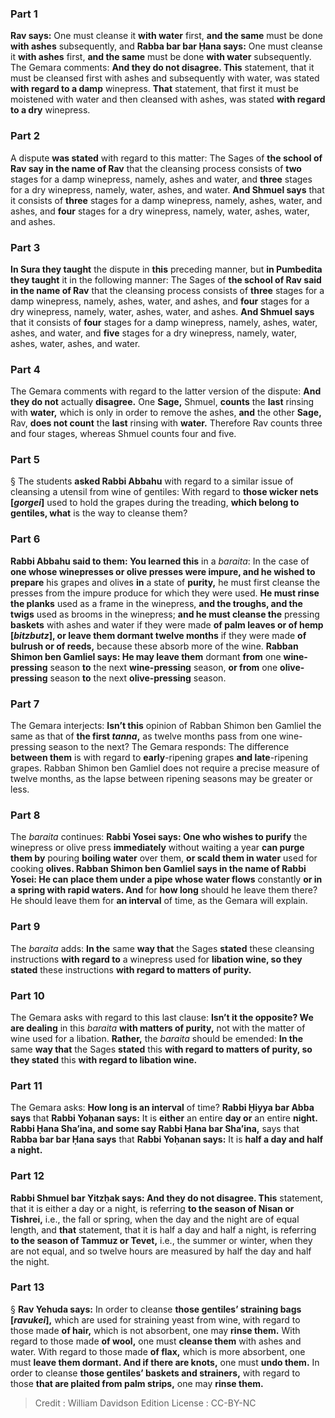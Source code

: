 
### Part 1
<b>Rav says:</b> One must cleanse it <b>with water</b> first, <b>and the same</b> must be done <b>with ashes</b> subsequently, and <b>Rabba bar bar Ḥana says:</b> One must cleanse it <b>with ashes</b> first, <b>and the same</b> must be done <b>with water</b> subsequently. The Gemara comments: <b>And they do not disagree. This</b> statement, that it must be cleansed first with ashes and subsequently with water, was stated <b>with regard to a damp</b> winepress. <b>That</b> statement, that first it must be moistened with water and then cleansed with ashes, was stated <b>with regard to a dry</b> winepress.

### Part 2
A dispute <b>was stated</b> with regard to this matter: The Sages of <b>the school of Rav say in the name of Rav</b> that the cleansing process consists of <b>two</b> stages for a damp winepress, namely, ashes and water, and <b>three</b> stages for a dry winepress, namely, water, ashes, and water. <b>And Shmuel says</b> that it consists of <b>three</b> stages for a damp winepress, namely, ashes, water, and ashes, and <b>four</b> stages for a dry winepress, namely, water, ashes, water, and ashes.

### Part 3
<b>In Sura they taught</b> the dispute in <b>this</b> preceding manner, but <b>in Pumbedita they taught</b> it in the following manner: The Sages of <b>the school of Rav said in the name of Rav</b> that the cleansing process consists of <b>three</b> stages for a damp winepress, namely, ashes, water, and ashes, and <b>four</b> stages for a dry winepress, namely, water, ashes, water, and ashes. <b>And Shmuel says</b> that it consists of <b>four</b> stages for a damp winepress, namely, ashes, water, ashes, and water, and <b>five</b> stages for a dry winepress, namely, water, ashes, water, ashes, and water.

### Part 4
The Gemara comments with regard to the latter version of the dispute: <b>And they do not</b> actually <b>disagree.</b> One <b>Sage,</b> Shmuel, <b>counts</b> the <b>last</b> rinsing with <b>water,</b> which is only in order to remove the ashes, <b>and</b> the other <b>Sage,</b> Rav, <b>does not count</b> the <b>last</b> rinsing with <b>water.</b> Therefore Rav counts three and four stages, whereas Shmuel counts four and five.

### Part 5
§ The students <b>asked Rabbi Abbahu</b> with regard to a similar issue of cleansing a utensil from wine of gentiles: With regard to <b>those wicker nets [<i>gorgei</i>]</b> used to hold the grapes during the treading, <b>which belong to gentiles, what</b> is the way to cleanse them?

### Part 6
<b>Rabbi Abbahu said to them: You learned this</b> in a <i>baraita</i>: In the case of <b>one whose winepresses or olive presses were impure, and he wished to prepare</b> his grapes and olives <b>in</b> a state of <b>purity,</b> he must first cleanse the presses from the impure produce for which they were used. <b>He must rinse the planks</b> used as a frame in the winepress, <b>and the troughs, and the twigs</b> used as brooms in the winepress; <b>and he must cleanse the</b> pressing <b>baskets</b> with ashes and water if they were made <b>of palm leaves or of hemp [<i>bitzbutz</i>], or leave them dormant twelve months</b> if they were made <b>of bulrush or of reeds,</b> because these absorb more of the wine. <b>Rabban Shimon ben Gamliel says: He may leave them</b> dormant <b>from</b> one <b>wine-pressing</b> season <b>to</b> the next <b>wine-pressing</b> season, <b>or from</b> one <b>olive-pressing</b> season <b>to</b> the next <b>olive-pressing</b> season.

### Part 7
The Gemara interjects: <b>Isn’t this</b> opinion of Rabban Shimon ben Gamliel the same as that of <b>the first <i>tanna</i>,</b> as twelve months pass from one wine-pressing season to the next? The Gemara responds: The difference <b>between them</b> is with regard to <b>early</b>-ripening grapes <b>and late</b>-ripening grapes. Rabban Shimon ben Gamliel does not require a precise measure of twelve months, as the lapse between ripening seasons may be greater or less.

### Part 8
The <i>baraita</i> continues: <b>Rabbi Yosei says: One who wishes to purify</b> the winepress or olive press <b>immediately</b> without waiting a year <b>can purge them by</b> pouring <b>boiling water</b> over them, <b>or scald them in water</b> used for cooking <b>olives. Rabban Shimon ben Gamliel says in the name of Rabbi Yosei: He can place them under a pipe whose water flows</b> constantly <b>or in a spring with rapid waters. And</b> for <b>how long</b> should he leave them there? He should leave them for <b>an interval</b> of time, as the Gemara will explain.

### Part 9
The <i>baraita</i> adds: <b>In the</b> same <b>way that</b> the Sages <b>stated</b> these cleansing instructions <b>with regard to</b> a winepress used for <b>libation wine, so they stated</b> these instructions <b>with regard to matters of purity.</b>

### Part 10
The Gemara asks with regard to this last clause: <b>Isn’t it the opposite? We are dealing</b> in this <i>baraita</i> <b>with matters of purity,</b> not with the matter of wine used for a libation. <b>Rather,</b> the <i>baraita</i> should be emended: <b>In the</b> same <b>way that</b> the Sages <b>stated</b> this <b>with regard to matters of purity, so they stated</b> this <b>with regard to libation wine.</b>

### Part 11
The Gemara asks: <b>How long is an interval</b> of time? <b>Rabbi Ḥiyya bar Abba says</b> that <b>Rabbi Yoḥanan says:</b> It is <b>either</b> an entire <b>day or</b> an entire <b>night. Rabbi Ḥana Sha’ina, and some say Rabbi Ḥana bar Sha’ina,</b> says that <b>Rabba bar bar Ḥana says</b> that <b>Rabbi Yoḥanan says:</b> It is <b>half a day and half a night.</b>

### Part 12
<b>Rabbi Shmuel bar Yitzḥak says: And they do not disagree. This</b> statement, that it is either a day or a night, is referring <b>to the season of Nisan or Tishrei,</b> i.e., the fall or spring, when the day and the night are of equal length, and <b>that</b> statement, that it is half a day and half a night, is referring <b>to the season of Tammuz or Tevet,</b> i.e., the summer or winter, when they are not equal, and so twelve hours are measured by half the day and half the night.

### Part 13
§ <b>Rav Yehuda says:</b> In order to cleanse <b>those gentiles’ straining bags [<i>ravukei</i>],</b> which are used for straining yeast from wine, with regard to those made <b>of hair,</b> which is not absorbent, one may <b>rinse them.</b> With regard to those made <b>of wool,</b> one must <b>cleanse them</b> with ashes and water. With regard to those made <b>of flax,</b> which is more absorbent, one must <b>leave them dormant. And if there are knots,</b> one must <b>undo them.</b> In order to cleanse <b>those gentiles’ baskets and strainers,</b> with regard to those <b>that are plaited from palm strips,</b> one may <b>rinse them.</b>

>Credit : William Davidson Edition
>License : CC-BY-NC